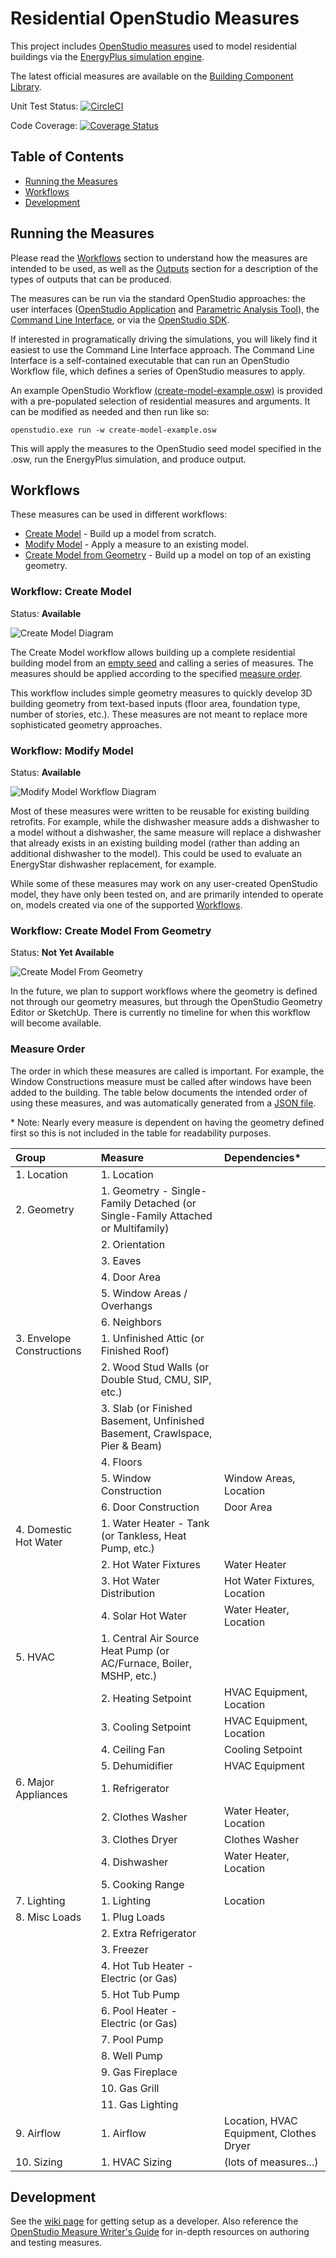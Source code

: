 Residential OpenStudio Measures
===============

This project includes [OpenStudio measures](http://nrel.github.io/OpenStudio-user-documentation/getting_started/about_measures/) used to model residential buildings via the [EnergyPlus simulation engine](http://energyplus.net/).

The latest official measures are available on the [Building Component Library](https://bcl.nrel.gov/search/site?f[0]=sm_og_group_ref%3Anode%3A83284).

Unit Test Status: [![CircleCI](https://circleci.com/gh/NREL/OpenStudio-BEopt/tree/master.svg?style=svg)](https://circleci.com/gh/NREL/OpenStudio-BEopt/tree/master)

Code Coverage: [![Coverage Status](https://coveralls.io/repos/github/NREL/OpenStudio-Beopt/badge.svg?branch=master)](https://coveralls.io/github/NREL/OpenStudio-Beopt?branch=master)


## Table of Contents

* [Running the Measures](#running-the-measures)
* [Workflows](#workflows)
* [Development](#development)
<!--* [Outputs](#outputs)-->

## Running the Measures

Please read the [Workflows](#workflows) section to understand how the measures are intended to be used, as well as the [Outputs](#outputs) section for a description of the types of outputs that can be produced.

The measures can be run via the standard OpenStudio approaches: the user interfaces ([OpenStudio Application](http://nrel.github.io/OpenStudio-user-documentation/reference/openstudio_application_interface/) and [Parametric Analysis Tool](http://nrel.github.io/OpenStudio-user-documentation/reference/parametric_analysis_tool_2/)), the [Command Line Interface](http://nrel.github.io/OpenStudio-user-documentation/reference/command_line_interface/), or via the [OpenStudio SDK](https://openstudio-sdk-documentation.s3.amazonaws.com/index.html).

If interested in programatically driving the simulations, you will likely find it easiest to use the Command Line Interface approach. The Command Line Interface is a self-contained executable that can run an OpenStudio Workflow file, which defines a series of OpenStudio measures to apply.

An example OpenStudio Workflow [(create-model-example.osw)](https://github.com/NREL/OpenStudio-BEopt/blob/master/workflows/create-model-example.osw) is provided with a pre-populated selection of residential measures and arguments. It can be modified as needed and then run like so:

`openstudio.exe run -w create-model-example.osw`

This will apply the measures to the OpenStudio seed model specified in the .osw, run the EnergyPlus simulation, and produce output. 

## Workflows

These measures can be used in different workflows:
* [Create Model](#workflow-create-model) - Build up a model from scratch.
* [Modify Model](#workflow-modify-model) - Apply a measure to an existing model.
* [Create Model from Geometry](#workflow-create-model-from-geometry) - Build up a model on top of an existing geometry.

### Workflow: Create Model

Status: **Available**

![Create Model Diagram](https://cloud.githubusercontent.com/assets/5861765/25581277/308515a2-2e44-11e7-88c2-7f9bca55bb5c.png)

The Create Model workflow allows building up a complete residential building model from an [empty seed](https://github.com/NREL/OpenStudio-BEopt/blob/master/seeds/EmptySeedModel.osm) and calling a series of measures. The measures should be applied according to the specified [measure order](#measure-order).

This workflow includes simple geometry measures to quickly develop 3D building geometry from text-based inputs (floor area, foundation type, number of stories, etc.). These measures are not meant to replace more sophisticated geometry approaches.

### Workflow: Modify Model

Status: **Available**

![Modify Model Workflow Diagram](https://cloud.githubusercontent.com/assets/5861765/25581274/2c469998-2e44-11e7-9ed0-d08eec6f6178.png)

Most of these measures were written to be reusable for existing building retrofits. For example, while the dishwasher measure adds a dishwasher to a model without a dishwasher, the same measure will replace a dishwasher that already exists in an existing building model (rather than adding an additional dishwasher to the model). This could be used to evaluate an EnergyStar dishwasher replacement, for example.

While some of these measures may work on any user-created OpenStudio model, they have only been tested on, and are primarily intended to operate on, models created via one of the supported [Workflows](#workflows).

### Workflow: Create Model From Geometry

Status: **Not Yet Available**

![Create Model From Geometry](https://cloud.githubusercontent.com/assets/5861765/25557648/f77be4e2-2cd2-11e7-9837-33840cadd369.png)

In the future, we plan to support workflows where the geometry is defined not through our geometry measures, but through the OpenStudio Geometry Editor or SketchUp. There is currently no timeline for when this workflow will become available.

### Measure Order

The order in which these measures are called is important. For example, the Window Constructions measure must be called after windows have been added to the building. The table below documents the intended order of using these measures, and was automatically generated from a [JSON file](https://github.com/NREL/OpenStudio-BEopt/blob/master/workflows/measure-info.json).

<nowiki>*</nowiki> Note: Nearly every measure is dependent on having the geometry defined first so this is not included in the table for readability purposes.

<!--- The below table is automated via a rake task -->
<!--- MEASURE_WORKFLOW_START -->
|Group|Measure|Dependencies*|
|:---|:---|:---|
|1. Location|1. Location||
|2. Geometry|1. Geometry - Single-Family Detached (or Single-Family Attached or Multifamily)||
||2. Orientation||
||3. Eaves||
||4. Door Area||
||5. Window Areas / Overhangs||
||6. Neighbors||
|3. Envelope Constructions|1. Unfinished Attic (or Finished Roof)||
||2. Wood Stud Walls (or Double Stud, CMU, SIP, etc.)||
||3. Slab (or Finished Basement, Unfinished Basement, Crawlspace, Pier & Beam)||
||4. Floors||
||5. Window Construction|Window Areas, Location|
||6. Door Construction|Door Area|
|4. Domestic Hot Water|1. Water Heater - Tank (or Tankless, Heat Pump, etc.)||
||2. Hot Water Fixtures|Water Heater|
||3. Hot Water Distribution|Hot Water Fixtures, Location|
||4. Solar Hot Water|Water Heater, Location|
|5. HVAC|1. Central Air Source Heat Pump (or AC/Furnace, Boiler, MSHP, etc.)||
||2. Heating Setpoint|HVAC Equipment, Location|
||3. Cooling Setpoint|HVAC Equipment, Location|
||4. Ceiling Fan|Cooling Setpoint|
||5. Dehumidifier|HVAC Equipment|
|6. Major Appliances|1. Refrigerator||
||2. Clothes Washer|Water Heater, Location|
||3. Clothes Dryer|Clothes Washer|
||4. Dishwasher|Water Heater, Location|
||5. Cooking Range||
|7. Lighting|1. Lighting|Location|
|8. Misc Loads|1. Plug Loads||
||2. Extra Refrigerator||
||3. Freezer||
||4. Hot Tub Heater - Electric (or Gas)||
||5. Hot Tub Pump||
||6. Pool Heater - Electric (or Gas)||
||7. Pool Pump||
||8. Well Pump||
||9. Gas Fireplace||
||10. Gas Grill||
||11. Gas Lighting||
|9. Airflow|1. Airflow|Location, HVAC Equipment, Clothes Dryer|
|10. Sizing|1. HVAC Sizing|(lots of measures...)|
<!--- MEASURE_WORKFLOW_END -->

<!---
## Outputs

These measures allow multiple outputs to be calculated:
* [Simulation Results](#output-simulation-results) - Standard EnergyPlus annual and time series results by end use.
* [Utility Bills](#output-utility-bills) - Simple of complex residential utility bills.
* [Energy Rating Index (ERI)](#output-energy-rating-index-eri) - Calculation for the 301 Standard/HERS Index.

### Output: Simulation Results

Status: **Available**

Description pending.

### Output: Utility Bills

Status: **Under Development**

Description pending.

### Output: Energy Rating Index (ERI)

Status: **Under Development**

Calculations are under development for ANSI/RESNET 301-2014 "Standard for the Calculation and Labeling of the Energy Performance of Low-Rise Residential Buildings using the HERS Index". This metric is also a performance compliance path in the 2015 IECC. 

Note that because the calculation involves performing multiple simulations (e.g., the Reference Home and Rated Home), a custom workflow will be developed to support this.
-->

## Development

See the [wiki page](https://github.com/NREL/OpenStudio-BEopt/wiki/Development) for getting setup as a developer. Also reference the [OpenStudio Measure Writer's Guide](http://nrel.github.io/OpenStudio-user-documentation/reference/measure_writing_guide/) for in-depth resources on authoring and testing measures.
